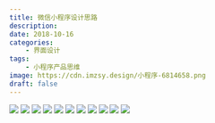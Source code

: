 ```yaml
---
title: 微信小程序设计思路
description: 
date: 2018-10-16
categories: 
    - 界面设计
tags: 
    - 小程序产品思维
image: https://cdn.imzsy.design/小程序-6814658.png
draft: false
---
```




![](http://cdn.imzsy.design/FinWd7IvzAlqntveEQ8X9x6KM9XZ)
![](http://cdn.imzsy.design/FtSAEfy8uvdisy1N6eE8-0ml1yiP)
![](http://cdn.imzsy.design/Fm1mcnoHDEbRNikN2ZzPvM4ObBTT)
![](http://cdn.imzsy.design/FoFLTL-mghfFh15sZaXtYyrVPr97)
![](http://cdn.imzsy.design/Fhxau3KleHAU-cSYOOR43fq15axi)
![](http://cdn.imzsy.design/FgfXubPzVeVVKg8P0Ikg3K2a7cBx)
![](http://cdn.imzsy.design/FnRSi8hCxambrddarqk56Ieak3bx)
![](http://cdn.imzsy.design/Fi0y2RGPFgaIq8DGM732_wJZR83u)
![](http://cdn.imzsy.design/Fvt5IjNSUpksjykdzPFRVQZKwqAO)
![](http://cdn.imzsy.design/FuEPzTThUN50rAXe-JwNDZ-wHBPH)
![](http://cdn.imzsy.design/FiXGa-1welgu7TWgNXvQ0V3Yy_zx)